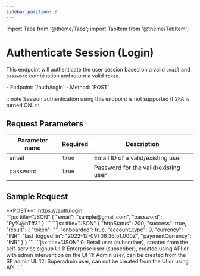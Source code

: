 ```yaml
---
sidebar_position: 2
---
```

import Tabs from '@theme/Tabs';
import TabItem from '@theme/TabItem';

# Authenticate Session (Login)

This endpoint will authenticate the user session based on a valid `email` and `password` combination and return a valid `token`.

<div className="custom-block-peach">
- Endpoint: `/auth/login` 
- Method: `POST`
</div>

:::note
Session authentication using this endpoint is not supported if 2FA is turned ON.
:::

## Request Parameters

|Parameter name|Required|Description|
|---|---|---|
|email|`true`|Email ID of a valid/existing user|
|password|`true`|Password for the valid/existing user|

## Sample Request
<div className="custom-block-green">
 **POST**: `https://<api_url>/auth/login`
</div>


<Tabs>
  <TabItem value="Body" label="Body" default>
      ```jsx title="JSON"
{ 
"email": "sample@gmail.com", 
"password": "Py%@hTff3"
}
```
  </TabItem>
  <TabItem value="ResponseJSON" label="Response JSON">
      ```jsx title="JSON"
{
   "httpStatus": 200,
   "success": true,
   "result": {
       "token": "<user_token>",
       "onboarded": true,
       "account_type": 0,
       "currency": "INR",
       "last_logged_in": "2022-12-09T06:36:51.000Z",
       "paymentCurrency": "INR"
   }
}
```
  </TabItem>
  <TabItem value="AccountTypes" label="Account Types">
  ```jsx title="JSON"
0: Retail user (subscriber), created from the self-service signup UI
1: Enterprise user (subscriber), created using API or with admin intervention on the UI
11: Admin user, can be created from the SP admin UI.
12: Superadmin user, can not be created from the UI or using API.
```
  </TabItem>
</Tabs>

